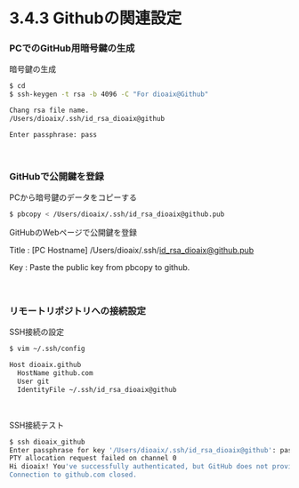 # 3.4.3 Githubの関連設定

### PCでのGitHub用暗号鍵の生成

暗号鍵の生成
```bash
$ cd
$ ssh-keygen -t rsa -b 4096 -C "For dioaix@Github"

Chang rsa file name.
/Users/dioaix/.ssh/id_rsa_dioaix@github

Enter passphrase: pass
```
<br>


### GitHubで公開鍵を登録

PCから暗号鍵のデータをコピーする
```bash
$ pbcopy < /Users/dioaix/.ssh/id_rsa_dioaix@github.pub
```

GitHubのWebページで公開鍵を登録

Title : [PC Hostname] /Users/dioaix/.ssh/id_rsa_dioaix@github.pub

Key : Paste the public key from pbcopy to github.
<br>
<br>
<br>


### リモートリポジトリへの接続設定

SSH接続の設定

```bash
$ vim ~/.ssh/config

Host dioaix.github
  HostName github.com
  User git
  IdentityFile ~/.ssh/id_rsa_dioaix@github
```
<br>

SSH接続テスト

```bash
$ ssh dioaix_github
Enter passphrase for key '/Users/dioaix/.ssh/id_rsa_dioaix@github': pass
PTY allocation request failed on channel 0
Hi dioaix! You've successfully authenticated, but GitHub does not provide shell access.
Connection to github.com closed.
```
<br>

